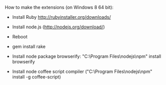 How to make the extensions (on Windows 8 64 bit):

* Install Ruby http://rubyinstaller.org/downloads/

* Install node.js (http://nodejs.org/download/)

* Reboot

* gem install rake

* Install node package browserify: "C:\Program Files\nodejs\npm" install browserify

* Install node coffee script compiler ("C:\Program Files\nodejs\npm" install -g coffee-script)

